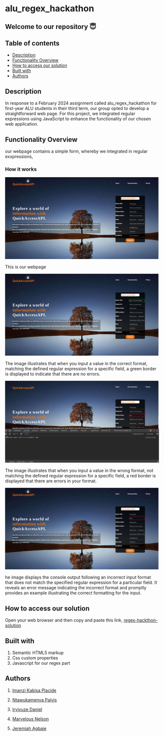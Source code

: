 # alu_regex_hackathon

## Welcome to our repository 😇

## Table of contents

- [Description](#description)
- [Functionality Overview](#functionality-overview)
- [How to access our solution](#how-to-access-our-solution)
- [Built with](#built-with)
- [Authors](#authors)

## Description

In response to a February 2024 assignment called alu_regex_hackathon for first-year ALU students in their third term, our group opted to develop a straightforward web page. For this project, we integrated regular expressions using JavaScript to enhance the functionality of our chosen web application.

## Functionality Overview

our webpage contains a simple form, whereby we integrated in regular exxpressions,

### How it works

![first-img](images/api1.png)

This is our webpage

![second-img](images/api2.png)

The image illustrates that when you input a value in the correct format, matching the defined regular expression for a specific field, a green border is displayed to indicate that there are no errors.

![third-img](images/api3.png)

The image illustrates that when you input a value in the wrong format, not matching the defined regular expression for a specific field, a red border is displayed that there are errors in your format.

![fourth-img](images/api4.png)

he image displays the console output following an incorrect input format that does not match the specified regular expression for a particular field. It reveals an error message indicating the incorrect format and promptly provides an example illustrating the correct formatting for the input.

## How to access our solution

Open your web browser and then copy and paste this link, [regex-hackthon-solution](https://pimanzi.github.io/alu_regex_hackathon_group17/)

## Built with

1. Semantic HTML5 markup
2. Css custom properties
3. Javascript for our regex part

## Authors

1. [Imanzi Kabisa Placide](https://github.com/pimanzi)

2. [Ntawukamenya Palvis](https://github.com/Pntawukamenya)

3. [Iryivuze Daniel](https://github.com/Daniel-IRYIVUZE)

4. [Marvelous Nelson](https://github.com/mnelson-1)

5. [Jeremiah Agbaje](https://github.com/j-agbaje)
